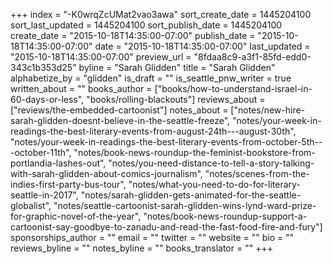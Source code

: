 +++
index = "-K0wrqZcUMat2vao3awa"
sort_create_date = 1445204100
sort_last_updated = 1445204100
sort_publish_date = 1445204100
create_date = "2015-10-18T14:35:00-07:00"
publish_date = "2015-10-18T14:35:00-07:00"
date = "2015-10-18T14:35:00-07:00"
last_updated = "2015-10-18T14:35:00-07:00"
preview_url = "8fdaa8c9-a3f1-85fd-edd0-343c1b353d25"
byline = "Sarah Glidden"
title = "Sarah Glidden"
alphabetize_by = "glidden"
is_draft = ""
is_seattle_pnw_writer = true
written_about = ""
books_author = ["books/how-to-understand-israel-in-60-days-or-less", "books/rolling-blackouts"]
reviews_about = ["reviews/the-embedded-cartoonist"]
notes_about = ["notes/new-hire-sarah-glidden-doesnt-believe-in-the-seattle-freeze", "notes/your-week-in-readings-the-best-literary-events-from-august-24th---august-30th", "notes/your-week-in-readings-the-best-literary-events-from-october-5th---october-11th", "notes/book-news-roundup-the-feminist-bookstore-from-portlandia-lashes-out", "notes/you-need-distance-to-tell-a-story-talking-with-sarah-glidden-about-comics-journalism", "notes/scenes-from-the-indies-first-party-bus-tour", "notes/what-you-need-to-do-for-literary-seattle-in-2017", "notes/sarah-glidden-gets-animated-for-the-seattle-globalist", "notes/seattle-cartoonist-sarah-glidden-wins-lynd-ward-prize-for-graphic-novel-of-the-year", "notes/book-news-roundup-support-a-cartoonist-say-goodbye-to-zanadu-and-read-the-fast-food-fire-and-fury"]
sponsorships_author = ""
email = ""
twitter = ""
website = ""
bio = ""
reviews_byline = ""
notes_byline = ""
books_translator = ""
+++
